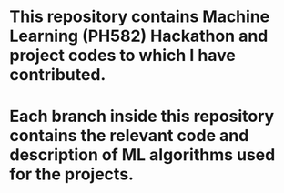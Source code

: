 # This repository contains Machine Learning (PH582) Hackathon and project codes to which I have contributed.
# Each branch inside this repository contains the relevant code and description of ML algorithms used for the projects.
